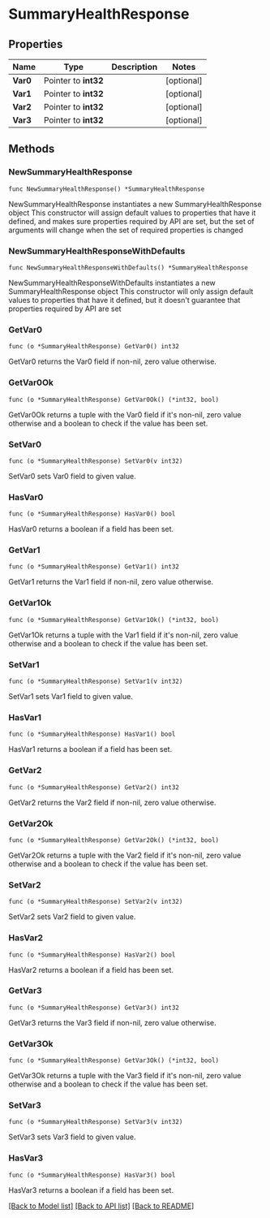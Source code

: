 # SummaryHealthResponse

## Properties

Name | Type | Description | Notes
------------ | ------------- | ------------- | -------------
**Var0** | Pointer to **int32** |  | [optional] 
**Var1** | Pointer to **int32** |  | [optional] 
**Var2** | Pointer to **int32** |  | [optional] 
**Var3** | Pointer to **int32** |  | [optional] 

## Methods

### NewSummaryHealthResponse

`func NewSummaryHealthResponse() *SummaryHealthResponse`

NewSummaryHealthResponse instantiates a new SummaryHealthResponse object
This constructor will assign default values to properties that have it defined,
and makes sure properties required by API are set, but the set of arguments
will change when the set of required properties is changed

### NewSummaryHealthResponseWithDefaults

`func NewSummaryHealthResponseWithDefaults() *SummaryHealthResponse`

NewSummaryHealthResponseWithDefaults instantiates a new SummaryHealthResponse object
This constructor will only assign default values to properties that have it defined,
but it doesn't guarantee that properties required by API are set

### GetVar0

`func (o *SummaryHealthResponse) GetVar0() int32`

GetVar0 returns the Var0 field if non-nil, zero value otherwise.

### GetVar0Ok

`func (o *SummaryHealthResponse) GetVar0Ok() (*int32, bool)`

GetVar0Ok returns a tuple with the Var0 field if it's non-nil, zero value otherwise
and a boolean to check if the value has been set.

### SetVar0

`func (o *SummaryHealthResponse) SetVar0(v int32)`

SetVar0 sets Var0 field to given value.

### HasVar0

`func (o *SummaryHealthResponse) HasVar0() bool`

HasVar0 returns a boolean if a field has been set.

### GetVar1

`func (o *SummaryHealthResponse) GetVar1() int32`

GetVar1 returns the Var1 field if non-nil, zero value otherwise.

### GetVar1Ok

`func (o *SummaryHealthResponse) GetVar1Ok() (*int32, bool)`

GetVar1Ok returns a tuple with the Var1 field if it's non-nil, zero value otherwise
and a boolean to check if the value has been set.

### SetVar1

`func (o *SummaryHealthResponse) SetVar1(v int32)`

SetVar1 sets Var1 field to given value.

### HasVar1

`func (o *SummaryHealthResponse) HasVar1() bool`

HasVar1 returns a boolean if a field has been set.

### GetVar2

`func (o *SummaryHealthResponse) GetVar2() int32`

GetVar2 returns the Var2 field if non-nil, zero value otherwise.

### GetVar2Ok

`func (o *SummaryHealthResponse) GetVar2Ok() (*int32, bool)`

GetVar2Ok returns a tuple with the Var2 field if it's non-nil, zero value otherwise
and a boolean to check if the value has been set.

### SetVar2

`func (o *SummaryHealthResponse) SetVar2(v int32)`

SetVar2 sets Var2 field to given value.

### HasVar2

`func (o *SummaryHealthResponse) HasVar2() bool`

HasVar2 returns a boolean if a field has been set.

### GetVar3

`func (o *SummaryHealthResponse) GetVar3() int32`

GetVar3 returns the Var3 field if non-nil, zero value otherwise.

### GetVar3Ok

`func (o *SummaryHealthResponse) GetVar3Ok() (*int32, bool)`

GetVar3Ok returns a tuple with the Var3 field if it's non-nil, zero value otherwise
and a boolean to check if the value has been set.

### SetVar3

`func (o *SummaryHealthResponse) SetVar3(v int32)`

SetVar3 sets Var3 field to given value.

### HasVar3

`func (o *SummaryHealthResponse) HasVar3() bool`

HasVar3 returns a boolean if a field has been set.


[[Back to Model list]](../README.md#documentation-for-models) [[Back to API list]](../README.md#documentation-for-api-endpoints) [[Back to README]](../README.md)


